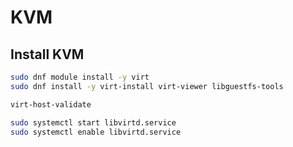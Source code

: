 # KVM

## Install KVM

```bash
sudo dnf module install -y virt
sudo dnf install -y virt-install virt-viewer libguestfs-tools

virt-host-validate

sudo systemctl start libvirtd.service
sudo systemctl enable libvirtd.service
```
